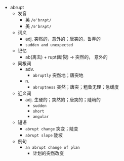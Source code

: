 - abrupt
  - 发音
    - 英 `/ə'brʌpt/`
    - 美 `/ə'brʌpt/`
  - 词义
    - adj. 突然的，意外的；唐突的，鲁莽的
    - `sudden and unexpected`
  - 记忆
    - ab(离去) + rupt(断裂) → 突然的， 意外的
  - 同根词
    - adv.
      - `abruptly` 突然地；唐突地
    - n.
      - `abruptness` 突然；唐突；粗鲁无理；急缓度
  - 近义词
    - adj. 生硬的；突然的；唐突的；陡峭的
      - `sudden`
      - `short`
      - `angular`
  - 短语
    - `abrupt change` 突变；陡变 
    - `abrupt slope` 陡坡 
  - 例句
    - `an abrupt change of plan`
      - 计划的突然改变

